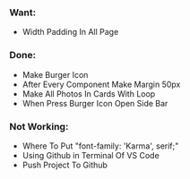 ### Want:
  - Width Padding In All Page

### Done:
  - Make Burger Icon
  - After Every Component Make Margin 50px
  - Make All Photos In Cards With Loop
  - When Press Burger Icon Open Side Bar

### Not Working:
  - Where To Put "font-family: 'Karma', serif;"
  - Using Github in Terminal Of VS Code
  - Push Project To Github